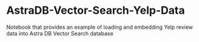 # AstraDB-Vector-Search-Yelp-Data
Notebook that provides an example of loading and embedding Yelp review data into Astra DB Vector Search database
